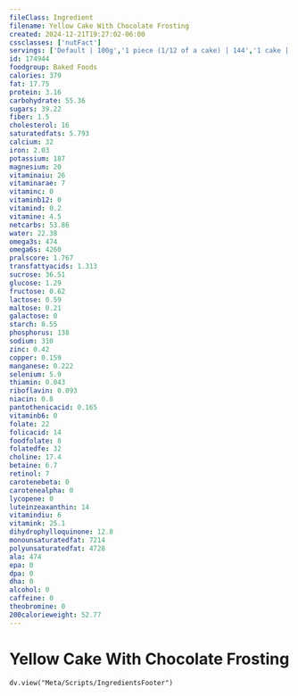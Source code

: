 ```yaml
---
fileClass: Ingredient
filename: Yellow Cake With Chocolate Frosting
created: 2024-12-21T19:27:02-06:00
cssclasses: ['nutFact']
servings: ['Default | 100g','1 piece (1/12 of a cake) | 144','1 cake | 1729','1 piece (1/8 of 18 oz cake) | 64','1 oz | 28.4']
id: 174944
foodgroup: Baked Foods
calories: 379
fat: 17.75
protein: 3.16
carbohydrate: 55.36
sugars: 39.22
fiber: 1.5
cholesterol: 16
saturatedfats: 5.793
calcium: 32
iron: 2.03
potassium: 187
magnesium: 20
vitaminaiu: 26
vitaminarae: 7
vitaminc: 0
vitaminb12: 0
vitamind: 0.2
vitamine: 4.5
netcarbs: 53.86
water: 22.38
omega3s: 474
omega6s: 4260
pralscore: 1.767
transfattyacids: 1.313
sucrose: 36.51
glucose: 1.29
fructose: 0.62
lactose: 0.59
maltose: 0.21
galactose: 0
starch: 8.55
phosphorus: 138
sodium: 310
zinc: 0.42
copper: 0.159
manganese: 0.222
selenium: 5.9
thiamin: 0.043
riboflavin: 0.093
niacin: 0.8
pantothenicacid: 0.165
vitaminb6: 0
folate: 22
folicacid: 14
foodfolate: 8
folatedfe: 32
choline: 17.4
betaine: 6.7
retinol: 7
carotenebeta: 0
carotenealpha: 0
lycopene: 0
luteinzeaxanthin: 14
vitamindiu: 6
vitamink: 25.1
dihydrophylloquinone: 12.8
monounsaturatedfat: 7214
polyunsaturatedfat: 4728
ala: 474
epa: 0
dpa: 0
dha: 0
alcohol: 0
caffeine: 0
theobromine: 0
200calorieweight: 52.77
---
```


# Yellow Cake With Chocolate Frosting

```dataviewjs
dv.view("Meta/Scripts/IngredientsFooter")
```